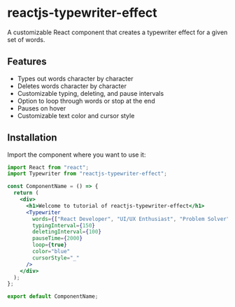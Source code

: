 # reactjs-typewriter-effect

A customizable React component that creates a typewriter effect for a given set of words.

## Features

- Types out words character by character
- Deletes words character by character
- Customizable typing, deleting, and pause intervals
- Option to loop through words or stop at the end
- Pauses on hover
- Customizable text color and cursor style

## Installation

Import the component where you want to use it:

```jsx
import React from "react";
import Typewriter from "reactjs-typewriter-effect";

const ComponentName = () => {
  return (
    <div>
      <h1>Welcome to tutorial of reactjs-typewriter-effect</h1>
      <Typewriter
        words={["React Developer", "UI/UX Enthusiast", "Problem Solver"]}
        typingInterval={150}
        deletingInterval={100}
        pauseTime={2000}
        loop={true}
        color="blue"
        cursorStyle="_"
      />
    </div>
  );
};

export default ComponentName;
```
